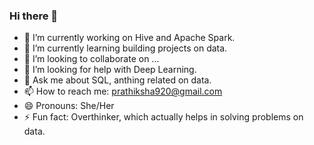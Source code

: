 ### Hi there 👋


- 🔭 I’m currently working on Hive and Apache Spark.
- 🌱 I’m currently learning building projects on data.
- 👯 I’m looking to collaborate on ...
- 🤔 I’m looking for help with Deep Learning.
- 💬 Ask me about SQL, anthing related on data.
- 📫 How to reach me: prathiksha920@gmail.com
- 😄 Pronouns: She/Her
- ⚡ Fun fact: Overthinker, which actually helps in solving problems on data.

